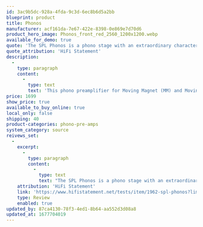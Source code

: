 ```yaml
---
id: 3ac9b5dc-928a-4fda-9c3d-6ec8b6d5a2bb
blueprint: product
title: Phonos
manufacturer: acf161da-7e67-422e-8398-0e869e7d70d6
product_hero_image: Phonos_front_red_2560_1200x1200.webp
available_for_demo: true
quote: 'The SPL Phonos is a phono stage with an extraordinary character. With so much sound quality, the price is well below the musical equivalent.'
quote_attribution: 'HiFi Statement'
description:
  -
    type: paragraph
    content:
      -
        type: text
        text: 'This phono preamplifier for Moving Magnet (MM) and Moving Coil (MC) pickup systems is based on the legendary Douglas-Self-Design.'
price: 1699
show_price: true
available_to_buy_online: true
local_only: false
shipping: 40
product-categories: phono-pre-amps
system_category: source
reivews_set:
  -
    excerpt:
      -
        type: paragraph
        content:
          -
            type: text
            text: "The SPL Phonos is a phono stage with an extraordinary character.\_With so much sound quality, the price is well below the musical equivalent."
    attribution: 'HiFi Statement'
    link: 'https://www.hifistatement.net/tests/item/1962-spl-phonos?limitstart=0'
    type: Review
    enabled: true
updated_by: 87ca4130-78f3-4ed1-8b64-aa552d3d08a8
updated_at: 1677704019
---
```

